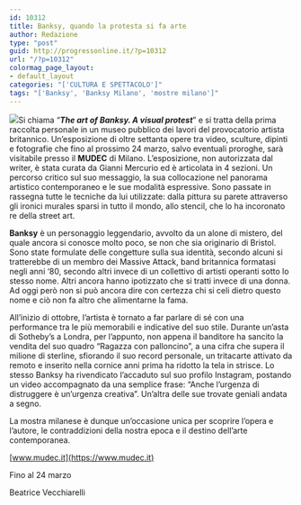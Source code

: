 ```yaml
---
id: 10312
title: Banksy, quando la protesta si fa arte
author: Redazione
type: "post"
guid: http://progressonline.it/?p=10312
url: "/?p=10312"
colormag_page_layout:
- default_layout
categories: "['CULTURA E SPETTACOLO']"
tags: "['Banksy', 'Banksy Milano', 'mostre milano']"
---
```


![](https://progressonline.it/wp-content/uploads/2018/12/banksy-murales-2.jpg)Si chiama “***The art of Banksy. A visual protest***” e si tratta della prima raccolta personale in un museo pubblico dei lavori del provocatorio artista britannico. Un’esposizione di oltre settanta opere tra video, sculture, dipinti e fotografie che fino al prossimo 24 marzo, salvo eventuali proroghe, sarà visitabile presso il **MUDEC** di Milano. L’esposizione, non autorizzata dal writer, è stata curata da Gianni Mercurio ed è articolata in 4 sezioni. Un percorso critico sul suo messaggio, la sua collocazione nel panorama artistico contemporaneo e le sue modalità espressive. Sono passate in rassegna tutte le tecniche da lui utilizzate: dalla pittura su parete attraverso gli ironici murales sparsi in tutto il mondo, allo stencil, che lo ha incoronato re della street art.

**Banksy** è un personaggio leggendario, avvolto da un alone di mistero, del quale ancora si conosce molto poco, se non che sia originario di Bristol. Sono state formulate delle congetture sulla sua identità, secondo alcuni si tratterebbe di un membro dei Massive Attack, band britannica formatasi negli anni ‘80, secondo altri invece di un collettivo di artisti operanti sotto lo stesso nome. Altri ancora hanno ipotizzato che si tratti invece di una donna. Ad oggi però non si può ancora dire con certezza chi si celi dietro questo nome e ciò non fa altro che alimentarne la fama.

All’inizio di ottobre, l’artista è tornato a far parlare di sé con una performance tra le più memorabili e indicative del suo stile. Durante un’asta di Sotheby’s a Londra, per l’appunto, non appena il banditore ha sancito la vendita del suo quadro “Ragazza con palloncino”, a una cifra che supera il milione di sterline, sfiorando il suo record personale, un tritacarte attivato da remoto e inserito nella cornice anni prima ha ridotto la tela in strisce. Lo stesso Banksy ha rivendicato l’accaduto sul suo profilo Instagram, postando un video accompagnato da una semplice frase: “Anche l’urgenza di distruggere è un’urgenza creativa”. Un’altra delle sue trovate geniali andata a segno.

La mostra milanese è dunque un’occasione unica per scoprire l’opera e l’autore, le contraddizioni della nostra epoca e il destino dell’arte contemporanea.

[www.mudec.it](https://www.mudec.it)

Fino al 24 marzo

Beatrice Vecchiarelli